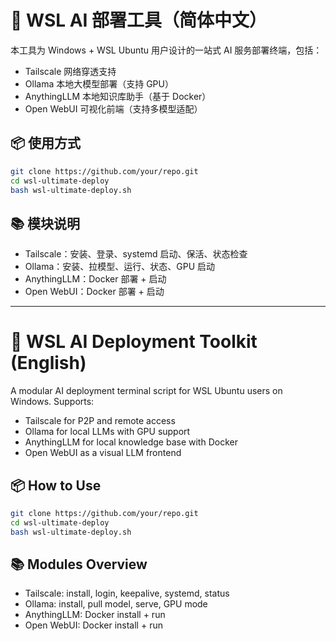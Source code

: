 # 🧠 WSL AI 部署工具（简体中文）

本工具为 Windows + WSL Ubuntu 用户设计的一站式 AI 服务部署终端，包括：
- Tailscale 网络穿透支持
- Ollama 本地大模型部署（支持 GPU）
- AnythingLLM 本地知识库助手（基于 Docker）
- Open WebUI 可视化前端（支持多模型适配）

## 📦 使用方式

```bash
git clone https://github.com/your/repo.git
cd wsl-ultimate-deploy
bash wsl-ultimate-deploy.sh
```

## 📚 模块说明
- Tailscale：安装、登录、systemd 启动、保活、状态检查
- Ollama：安装、拉模型、运行、状态、GPU 启动
- AnythingLLM：Docker 部署 + 启动
- Open WebUI：Docker 部署 + 启动

---
# 🧠 WSL AI Deployment Toolkit (English)

A modular AI deployment terminal script for WSL Ubuntu users on Windows. Supports:

- Tailscale for P2P and remote access
- Ollama for local LLMs with GPU support
- AnythingLLM for local knowledge base with Docker
- Open WebUI as a visual LLM frontend

## 📦 How to Use

```bash
git clone https://github.com/your/repo.git
cd wsl-ultimate-deploy
bash wsl-ultimate-deploy.sh
```

## 📚 Modules Overview
- Tailscale: install, login, keepalive, systemd, status
- Ollama: install, pull model, serve, GPU mode
- AnythingLLM: Docker install + run
- Open WebUI: Docker install + run
